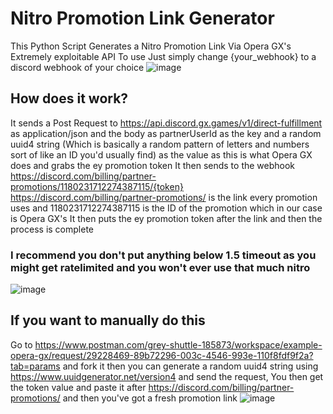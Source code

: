 # Nitro Promotion Link Generator
This Python Script Generates a Nitro Promotion Link Via Opera GX's Extremely exploitable API
To use Just simply change {your_webhook} to a discord webhook of your choice
![image](https://github.com/Super-Sonic-Ninja/nitro-promo-gen/assets/114087198/5ebf7347-d791-4ec6-b2d5-09f2163ad00d)
## How does it work?
It sends a Post Request to https://api.discord.gx.games/v1/direct-fulfillment as application/json and the body as partnerUserId as the key and a random uuid4 string (Which is basically a random pattern of letters and numbers sort of like an ID you'd usually find) as the value as this is what Opera GX does and grabs the ey promotion token
It then sends to the webhook https://discord.com/billing/partner-promotions/1180231712274387115/{token} https://discord.com/billing/partner-promotions/ is the link every promotion uses and 1180231712274387115 is the ID of the promotion which in our case is Opera GX's 
It then puts the ey promotion token after the link and then the process is complete
### I recommend you don't put anything below 1.5 timeout as you might get ratelimited and you won't ever use that much nitro
![image](https://github.com/Super-Sonic-Ninja/nitro-promo-gen/assets/114087198/f0394bb3-678e-47e0-9698-56f7ba31982e)
## If you want to manually do this
Go to https://www.postman.com/grey-shuttle-185873/workspace/example-opera-gx/request/29228469-89b72296-003c-4546-993e-110f8fdf9f2a?tab=params and fork it then you can generate a random uuid4 string using https://www.uuidgenerator.net/version4 and send the request,
You then get the token value and paste it after https://discord.com/billing/partner-promotions/ and then you've got a fresh promotion link
![image](https://github.com/Super-Sonic-Ninja/nitro-promo-gen/assets/114087198/11b1cdbb-0595-4d7b-9378-89465f63912b)
